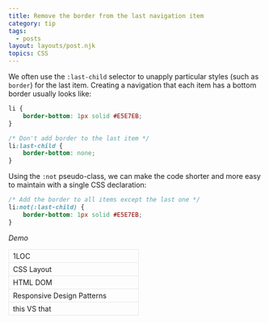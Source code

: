 ```yaml
---
title: Remove the border from the last navigation item
category: tip
tags:
  - posts
layout: layouts/post.njk
topics: CSS
---
```


We often use the `:last-child` selector to unapply particular styles (such as `border`) for the last item.
Creating a navigation that each item has a bottom border usually looks like:

```css
li {
    border-bottom: 1px solid #E5E7EB;
}

/* Don't add border to the last item */
li:last-child {
    border-bottom: none;
}
```

Using the `:not` pseudo-class, we can make the code shorter and more easy to maintain with a single CSS declaration:

```css
/* Add the border to all items except the last one */
li:not(:last-child) {
    border-bottom: 1px solid #E5E7EB;
}
```

_Demo_

<style>
.demo__list {
    border: 1px solid #E5E7EB;
    list-style-type: none;
    margin: 0;
    padding: 0;
    width: 16rem;
}
.demo__list li {
    padding: 0.25rem 0.5rem;
}
.demo__list li:not(:last-child) {
    border-bottom: 1px solid #E5E7EB;
}
.demo__list a {
    display: block;
    text-decoration: none;
}
</style>

<ul class="demo__list">
    <li><a href="https://1loc.dev">1LOC</a></li>
    <li><a href="https://csslayout.io">CSS Layout</a></li>
    <li><a href="https://htmldom.dev">HTML DOM</a></li>
    <li><a href="https://responsive.page">Responsive Design Patterns</a></li>
    <li><a href="https://thisthat.dev">this VS that</a></li>
</ul>